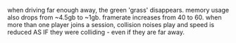 when driving far enough away, the green 'grass' disappears. 
memory usage also drops from ~4.5gb to ~1gb. framerate increases from 40 to 60.
when more than one player joins a session, collision noises play and speed is reduced AS IF they were colliding - even if they are far away. 

